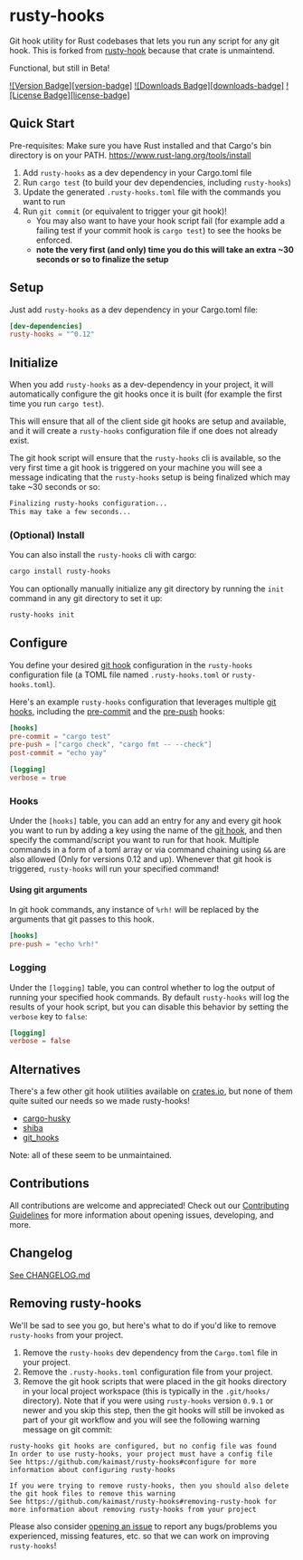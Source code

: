 # rusty-hooks
Git hook utility for Rust codebases that lets you run any script for any git hook.
This is forked from [rusty-hook](https://github.com/swellaby/rusty-hook) because that crate is unmaintend.

Functional, but still in Beta!

[![Version Badge][version-badge]][crate url]
[![Downloads Badge][downloads-badge]][crate url]
[![License Badge][license-badge]][crate url]

## Quick Start
Pre-requisites: Make sure you have Rust installed and that Cargo's bin directory is on your PATH.
https://www.rust-lang.org/tools/install

1. Add `rusty-hooks` as a dev dependency in your Cargo.toml file
2. Run `cargo test` (to build your dev dependencies, including `rusty-hooks`)
3. Update the generated `.rusty-hooks.toml` file with the commands you want to run
4. Run `git commit` (or equivalent to trigger your git hook)!
    - You may also want to have your hook script fail (for example add a failing test if your commit hook is `cargo test`) to see the hooks be enforced.
    - **note the very first (and only) time you do this will take an extra ~30 seconds or so to finalize the setup**

## Setup
Just add `rusty-hooks` as a dev dependency in your Cargo.toml file:

```toml
[dev-dependencies]
rusty-hooks = "^0.12"
```

## Initialize
When you add `rusty-hooks` as a dev-dependency in your project, it will automatically configure the git hooks once it is built (for example the first time you run `cargo test`).

This will ensure that all of the client side git hooks are setup and available, and it will create a `rusty-hooks` configuration file if one does not already exist.

The git hook script will ensure that the `rusty-hooks` cli is available, so the very first time a git hook is triggered on your machine you will see a message indicating that the `rusty-hooks` setup is being finalized which may take ~30 seconds or so:
```sh
Finalizing rusty-hooks configuration...
This may take a few seconds...
```

### (Optional) Install
You can also install the `rusty-hooks` cli with cargo:
```sh
cargo install rusty-hooks
```

You can optionally manually initialize any git directory by running the `init` command in any git directory to set it up:

```sh
rusty-hooks init
```

## Configure
You define your desired [git hook][git hooks] configuration in the `rusty-hooks` configuration file (a TOML file named `.rusty-hooks.toml` or `rusty-hooks.toml`).

Here's an example `rusty-hooks` configuration that leverages multiple [git hooks][git hooks], including the [pre-commit][pre-commit hook] and the [pre-push][pre-push hook] hooks:

```toml
[hooks]
pre-commit = "cargo test"
pre-push = ["cargo check", "cargo fmt -- --check"]
post-commit = "echo yay"

[logging]
verbose = true
```
### Hooks
Under the `[hooks]` table, you can add an entry for any and every git hook you want to run by adding a key using the name of the [git hook][git hooks], and then specify the command/script you want to run for that hook. Multiple commands in a form of a toml array or via command chaining using `&&` are also allowed (Only for versions 0.12 and up). Whenever that git hook is triggered, `rusty-hooks` will run your specified command!

#### Using git arguments
In git hook commands, any instance of `%rh!` will be replaced by the arguments that git passes to this hook.

```toml
[hooks]
pre-push = "echo %rh!"
```

### Logging
Under the `[logging]` table, you can control whether to log the output of running your specified hook commands. By default `rusty-hooks` will log the results of your hook script, but you can disable this behavior by setting the `verbose` key to `false`:

```toml
[logging]
verbose = false
```

## Alternatives
There's a few other git hook utilities available on [crates.io][cratesio], but none of them quite suited our needs so we made rusty-hooks!

* [cargo-husky][cargo-husky crate]
* [shiba][shiba crate]
* [git_hooks][git_hooks crate]

Note: all of these seem to be unmaintained.

## Contributions
All contributions are welcome and appreciated! Check out our [Contributing Guidelines][contributing] for more information about opening issues, developing, and more.

## Changelog
[See CHANGELOG.md](https://github.com/kaimast/rusty-hooks/blob/master/CHANGELOG.md)

## Removing rusty-hooks
We'll be sad to see you go, but here's what to do if you'd like to remove `rusty-hooks` from your project.

1. Remove the `rusty-hooks` dev dependency from the `Cargo.toml` file in your project.
2. Remove the `.rusty-hooks.toml` configuration file from your project.
3. Remove the git hook scripts that were placed in the git hooks directory in your local project workspace (this is typically in the `.git/hooks/` directory). Note that if you were using `rusty-hooks` version `0.9.1` or newer and you skip this step, then the git hooks will still be invoked as part of your git workflow and you will see the following warning message on git commit:
```
rusty-hooks git hooks are configured, but no config file was found
In order to use rusty-hooks, your project must have a config file
See https://github.com/kaimast/rusty-hooks#configure for more information about configuring rusty-hooks

If you were trying to remove rusty-hooks, then you should also delete the git hook files to remove this warning
See https://github.com/kaimast/rusty-hooks#removing-rusty-hook for more information about removing rusty-hooks from your project
```

Please also consider [opening an issue][create-issue] to report any bugs/problems you experienced, missing features, etc. so that we can work on improving `rusty-hooks`!

[crate url]: https://crates.io/crates/rusty-hooks
[linux-ci-badge]: https://img.shields.io/github/workflow/status/kaimast/rusty-hooks/linux/main?label=linux%20build&style=flat-square
[git hooks]: https://git-scm.com/docs/githooks#_hooks
[pre-commit hook]: https://git-scm.com/docs/githooks#_pre_commit
[pre-push hook]: https://git-scm.com/docs/githooks#_pre_push
[cargo-husky crate]: https://crates.io/crates/cargo-husky
[shiba crate]: https://crates.io/crates/shiba
[git_hooks crate]: https://crates.io/crates/git_hooks
[cratesio]: https://crates.io
[contributing]: .github/CONTRIBUTING.md
[create-issue]: https://github.com/swellaby/rusty-hook/issues/new/choose
